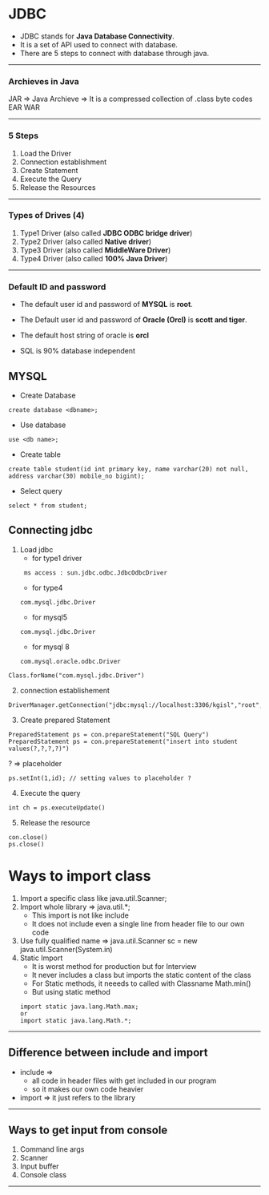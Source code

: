 # JDBC
* JDBC stands for **Java Database Connectivity**.
* It is a set of API used to connect with database.
* There are 5 steps to connect with database through java.

---

### Archieves in Java
JAR => Java Archieve => It is a compressed collection of .class byte codes
EAR
WAR

---

### 5 Steps
1. Load the Driver
2. Connection establishment
3. Create Statement
4. Execute the Query
5. Release the Resources

---

### Types of Drives (4)
1. Type1 Driver (also called **JDBC ODBC bridge driver**)
2. Type2 Driver (also called **Native driver**)
3. Type3 Driver (also called **MiddleWare Driver**)
4. Type4 Driver (also called **100% Java Driver**)

---

### Default ID and password
* The default user id and password of **MYSQL** is **root**.
* The Default user id and password of **Oracle (Orcl)** is **scott and tiger**.
* The default host string of oracle is **orcl**

* SQL is 90% database independent

## MYSQL
* Create Database
```
create database <dbname>;
```

* Use database
```
use <db name>;
```

* Create table
```
create table student(id int primary key, name varchar(20) not null, address varchar(30) mobile_no bigint);
```

* Select query
```
select * from student;
```

## Connecting jdbc
1. Load jdbc
    * for type1 driver
    ```
     ms access : sun.jdbc.odbc.JdbcOdbcDriver
    ```
    * for type4
    ```
    com.mysql.jdbc.Driver
    ```
    * for mysql5
    ```
    com.mysql.jdbc.Driver
    ```
    * for mysql 8
    ```
    com.mysql.oracle.odbc.Driver
    ```
```
Class.forName("com.mysql.jdbc.Driver")

```
2. connection establishement
```
DriverManager.getConnection("jdbc:mysql://localhost:3306/kgisl","root","root");
```

3. Create prepared Statement
```
PreparedStatement ps = con.prepareStatement("SQL Query")
PreparedStatement ps = con.prepareStatement("insert into student values(?,?,?,?)")
```
? => placeholder
```
ps.setInt(1,id); // setting values to placeholder ?
```

4. Execute the query
```
int ch = ps.executeUpdate()
```

5. Release the resource
```
con.close()
ps.close()
```

# Ways to import class

 1. Import a specific class like java.util.Scanner;
 2. Import whole library => java.util.*;
    * This import is not like include
    * It does not include even a single line from header file to our own code
 3. Use fully qualified name => java.util.Scanner  sc = new java.util.Scanner(System.in)
 4. Static Import
    * It is worst method for production but for Interview
    * It never includes a class but imports the static content of the class 
    * For Static methods, it neeeds to called with Classname Math.min()
    * But using static method
    ```
    import static java.lang.Math.max;
    or
    import static java.lang.Math.*;
    ```

---

## Difference between include and import

 * include => 
    *  all code in header files with get included in our program 
    *  so it makes our own code heavier
 * import =>  it just refers to the library

---
## Ways to get input from console
1. Command line args
2. Scanner
3. Input buffer
3. Console class
---